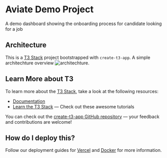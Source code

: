 # Aviate Demo Project

A demo dashboard showing the onboarding process for candidate looking for a job

## Architecture

This is a [T3 Stack](https://create.t3.gg/) project bootstrapped with `create-t3-app`.
A simple architechture overview
![architechture](https://ik.imagekit.io/o5id4gas4/architechture.png?ik-sdk-version=javascript-1.4.3&updatedAt=1670239360829 "architechture").

## Learn More about T3

To learn more about the [T3 Stack](https://create.t3.gg/), take a look at the following resources:

- [Documentation](https://create.t3.gg/)
- [Learn the T3 Stack](https://create.t3.gg/en/faq#what-learning-resources-are-currently-available) — Check out these awesome tutorials

You can check out the [create-t3-app GitHub repository](https://github.com/t3-oss/create-t3-app) — your feedback and contributions are welcome!

## How do I deploy this?

Follow our deployment guides for [Vercel](https://create.t3.gg/en/deployment/vercel) and [Docker](https://create.t3.gg/en/deployment/docker) for more information.
